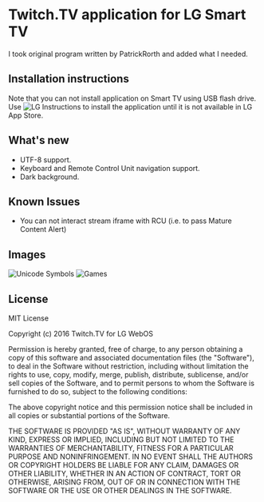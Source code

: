 # Twitch.TV application for LG Smart TV
I took original program written by PatrickRorth and added what I needed.

## Installation instructions
Note that you can not install application on Smart TV using USB flash drive.
Use ![LG Instructions](https://developer.lge.com/webOSTV/develop/web-app/app-test/) 
to install the application until it is not available in LG App Store.

## What's new
+ UTF-8 support.
+ Keyboard and Remote Control Unit navigation support.
+ Dark background.

## Known Issues
+ You can not interact stream iframe with RCU (i.e. to pass Mature Content Alert)

## Images
![Unicode Symbols](http://i.imgur.com/4PbqpEx.png)
![Games](http://i.imgur.com/cS1RazF.png)

## License  
MIT License

Copyright (c) 2016 Twitch.TV for LG WebOS

Permission is hereby granted, free of charge, to any person obtaining a copy
of this software and associated documentation files (the "Software"), to deal
in the Software without restriction, including without limitation the rights
to use, copy, modify, merge, publish, distribute, sublicense, and/or sell
copies of the Software, and to permit persons to whom the Software is
furnished to do so, subject to the following conditions:

The above copyright notice and this permission notice shall be included in all
copies or substantial portions of the Software.

THE SOFTWARE IS PROVIDED "AS IS", WITHOUT WARRANTY OF ANY KIND, EXPRESS OR
IMPLIED, INCLUDING BUT NOT LIMITED TO THE WARRANTIES OF MERCHANTABILITY,
FITNESS FOR A PARTICULAR PURPOSE AND NONINFRINGEMENT. IN NO EVENT SHALL THE
AUTHORS OR COPYRIGHT HOLDERS BE LIABLE FOR ANY CLAIM, DAMAGES OR OTHER
LIABILITY, WHETHER IN AN ACTION OF CONTRACT, TORT OR OTHERWISE, ARISING FROM,
OUT OF OR IN CONNECTION WITH THE SOFTWARE OR THE USE OR OTHER DEALINGS IN THE
SOFTWARE.
